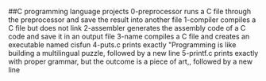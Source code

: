 ##C programming language projects 
0-preprocessor  runs a C file through the preprocessor and save the result into another file
1-compiler compiles a C file but does not link
2-assembler generates the assembly code of a C code and save it in an output file
3-name compiles a C file and creates an executable named cisfun
4-puts.c prints exactly "Programming is like building a multilingual puzzle, followed by a new line
5-printf.c prints exactly with proper grammar, but the outcome is a piece of art,, followed by a new line
